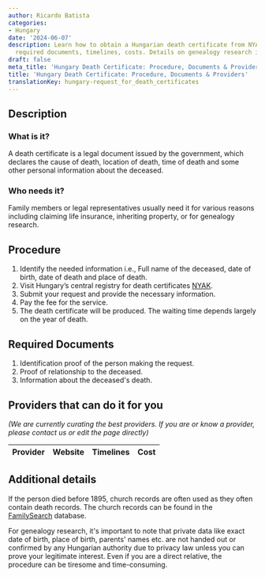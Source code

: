 ```yaml
---
author: Ricardo Batista
categories:
- Hungary
date: '2024-06-07'
description: Learn how to obtain a Hungarian death certificate from NYAK, including
  required documents, timelines, costs. Details on genealogy research included.
draft: false
meta_title: 'Hungary Death Certificate: Procedure, Documents & Providers'
title: 'Hungary Death Certificate: Procedure, Documents & Providers'
translationKey: hungary-request_for_death_certificates
---
```



## Description
### What is it?
A death certificate is a legal document issued by the government, which declares the cause of death, location of death, time of death and some other personal information about the deceased.

### Who needs it?
Family members or legal representatives usually need it for various reasons including claiming life insurance, inheriting property, or for genealogy research.

## Procedure
1. Identify the needed information i.e., Full name of the deceased, date of birth, date of death and place of death.
2. Visit Hungary’s central registry for death certificates [NYAK](https://nyak.gov.hu/). 
3. Submit your request and provide the necessary information.
4. Pay the fee for the service.
5. The death certificate will be produced. The waiting time depends largely on the year of death.

## Required Documents
1. Identification proof of the person making the request.
2. Proof of relationship to the deceased.
3. Information about the deceased's death.

## Providers that can do it for you

_(We are currently curating the best providers. If you are or know a provider, please contact us or edit the page directly)_

| Provider        |     Website     |     Timelines    |       Cost      |
| --------------- | --------------- |  :-------------: | :-------------: |

## Additional details
If the person died before 1895, church records are often used as they often contain death records. The church records can be found in the [FamilySearch](https://familysearch.org/search/collection/show#uri=http://familysearch.org/searchapi/search/collection/1452460) database.

For genealogy research, it's important to note that private data like exact date of birth, place of birth, parents' names etc. are not handed out or confirmed by any Hungarian authority due to privacy law unless you can prove your legitimate interest. Even if you are a direct relative, the procedure can be tiresome and time-consuming.